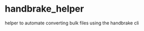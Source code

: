 handbrake_helper
================

helper to automate converting bulk files using the handbrake cli 
